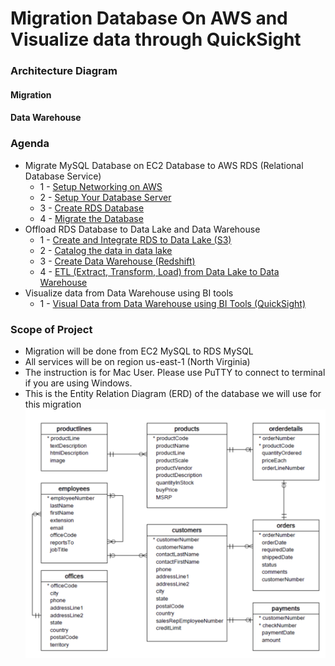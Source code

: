 # Migration Database On AWS and Visualize data through QuickSight

### Architecture Diagram
#### Migration
    
#### Data Warehouse
    

### Agenda
* Migrate MySQL Database on EC2 Database to AWS RDS (Relational Database Service)
    * 1 - [Setup Networking on AWS](docs/Migration/SetupNetworking.md)
    * 2 - [Setup Your Database Server](docs/Migration/SetupEC2.md)
    * 3 - [Create RDS Database](docs/Migration/CreateRDS.md)
    * 4 - [Migrate the Database](docs/Migration/MigrateDB.md)
* Offload RDS Database to Data Lake and Data Warehouse
    * 1 - [Create and Integrate RDS to Data Lake (S3)](docs/DLAndDWH/IntegrateRDStoDataLake.md)
    * 2 - [Catalog the data in data lake](docs/DLAndDWH/DataCatalog.md)
    * 3 - [Create Data Warehouse (Redshift)](docs/DLAndDWH/DWH.md)
    * 4 - [ETL (Extract, Transform, Load) from Data Lake to Data Warehouse](docs/DLAndDWH/ETL.md)
* Visualize data from Data Warehouse using BI tools
    * 1 - [Visual Data from Data Warehouse using BI Tools (QuickSight)](docs/Visualization/Visualize.md)

### Scope of Project
* Migration will be done from EC2 MySQL to RDS MySQL
* All services will be on region us-east-1 (North Virginia)
* The instruction is for Mac User. Please use PuTTY to connect to terminal if you are using Windows.
* This is the Entity Relation Diagram (ERD) of the database we will use for this migration
    ![](images/Readme/ERD.png)